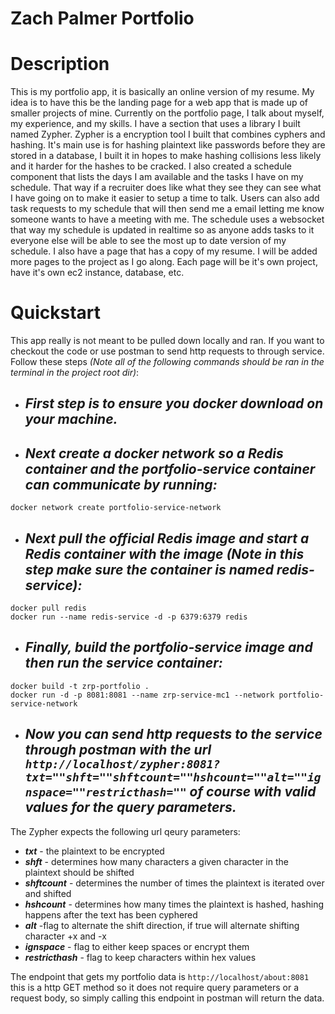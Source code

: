 # __Zach Palmer Portfolio__

# Description
This is my portfolio app, it is basically an online version of my resume. My idea is to have this be the landing page
for a web app that is made up of smaller projects of mine. Currently on the portfolio page, I talk about myself, my experience,
and my skills. I have a section that uses a library I built named Zypher. Zypher is a encryption tool I built that combines cyphers and 
hashing. It's main use is for hashing plaintext like passwords before they are stored in a database, I built it in hopes to make hashing 
collisions less likely and it harder for the hashes to be cracked. I also created a schedule component that lists the days I am available
and the tasks I have on my schedule. That way if a recruiter does like what they see they can see what I have going on to make it easier to 
setup a time to talk. Users can also add task requests to my schedule that will then send me a email letting me know someone wants to have a meeting
with me. The schedule uses a websocket that way my schedule is updated in realtime so as anyone adds tasks to it everyone else will be able to see the
most up to date version of my schedule. I also have a page that has a copy of my resume. I will be added more pages to the project as I go along. Each page 
will be it's own project, have it's own ec2 instance, database, etc. 


# Quickstart 
This app really is not meant to be pulled down locally and ran. If you want to checkout the code or use postman to send http requests to through service.
Follow these steps *(Note all of the following commands should be ran in the terminal in the project root dir)*: 
- ##  __*First step is to ensure you docker download on your machine.*__ 
- ## __*Next create a docker network so a Redis container and the portfolio-service container can communicate by running:*__
```
docker network create portfolio-service-network
```
- ## __*Next pull the official Redis image and start a Redis container with the image (Note in this step make sure the container is named redis-service):*__
```
docker pull redis
docker run --name redis-service -d -p 6379:6379 redis
```

- ## __*Finally, build the portfolio-service image and then run the service container:*__
```
docker build -t zrp-portfolio .
docker run -d -p 8081:8081 --name zrp-service-mc1 --network portfolio-service-network 
```

- ## __*Now you can send http requests to the service through postman with the url `http://localhost/zypher:8081?txt=""shft=""shftcount=""hshcount=""alt=""ignspace=""restricthash=""` of course with valid values for the query parameters.*__

The Zypher expects the following url qeury parameters:
 - __*txt*__ - the plaintext to be encrypted
 - __*shft*__ - determines how many characters a given character in the plaintext should be shifted
 - __*shftcount*__ - determines the number of times the plaintext is iterated over and shifted
 - __*hshcount*__ - determines how many times the plaintext is hashed, hashing happens after the text has been cyphered
 - __*alt*__ -flag to alternate the shift direction, if true will alternate shifting character +x and -x
 - __*ignspace*__ - flag to either keep spaces or encrypt them
 - __*restricthash*__ - flag to keep characters within hex values

The endpoint that gets my portfolio data is `http://localhost/about:8081` this is a http GET method so it does not require query parameters or a request body, so simply calling this endpoint in postman will return the data.

 
 
